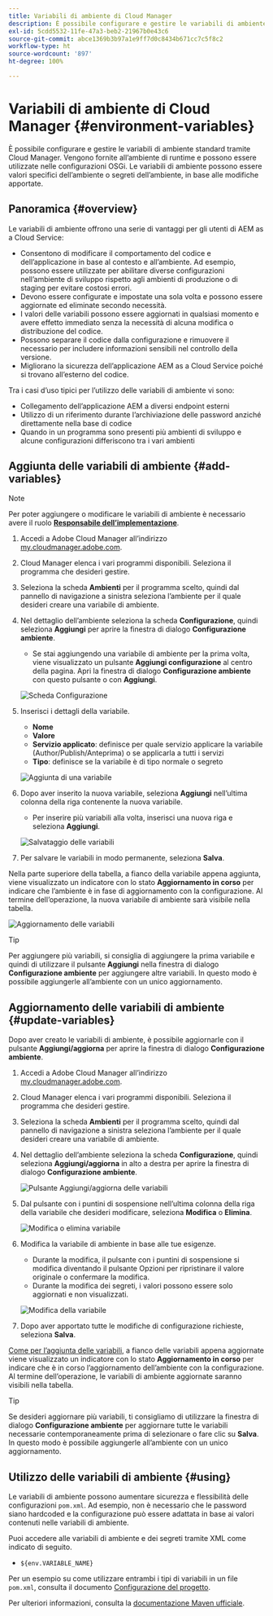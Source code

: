```yaml
---
title: Variabili di ambiente di Cloud Manager
description: È possibile configurare e gestire le variabili di ambiente standard tramite Cloud Manager e fornirle all’ambiente di runtime per l’utilizzo nella configurazione OSGi.
exl-id: 5cdd5532-11fe-47a3-beb2-21967b0e43c6
source-git-commit: abce1369b3b97a1e9ff7d0c8434b671cc7c5f8c2
workflow-type: ht
source-wordcount: '897'
ht-degree: 100%

---
```



# Variabili di ambiente di Cloud Manager {#environment-variables}

È possibile configurare e gestire le variabili di ambiente standard tramite Cloud Manager. Vengono fornite all’ambiente di runtime e possono essere utilizzate nelle configurazioni OSGi. Le variabili di ambiente possono essere valori specifici dell’ambiente o segreti dell’ambiente, in base alle modifiche apportate.

## Panoramica {#overview}

Le variabili di ambiente offrono una serie di vantaggi per gli utenti di AEM as a Cloud Service:

* Consentono di modificare il comportamento del codice e dell’applicazione in base al contesto e all’ambiente. Ad esempio, possono essere utilizzate per abilitare diverse configurazioni nell’ambiente di sviluppo rispetto agli ambienti di produzione o di staging per evitare costosi errori.
* Devono essere configurate e impostate una sola volta e possono essere aggiornate ed eliminate secondo necessità.
* I valori delle variabili possono essere aggiornati in qualsiasi momento e avere effetto immediato senza la necessità di alcuna modifica o distribuzione del codice.
* Possono separare il codice dalla configurazione e rimuovere il necessario per includere informazioni sensibili nel controllo della versione.
* Migliorano la sicurezza dell’applicazione AEM as a Cloud Service poiché si trovano all’esterno del codice.

Tra i casi d’uso tipici per l’utilizzo delle variabili di ambiente vi sono:

* Collegamento dell’applicazione AEM a diversi endpoint esterni
* Utilizzo di un riferimento durante l’archiviazione delle password anziché direttamente nella base di codice
* Quando in un programma sono presenti più ambienti di sviluppo e alcune configurazioni differiscono tra i vari ambienti

## Aggiunta delle variabili di ambiente {#add-variables}

>[!NOTE]
>
>Per poter aggiungere o modificare le variabili di ambiente è necessario avere il ruolo [**Responsabile dell’implementazione**](/help/onboarding/cloud-manager-introduction.md#role-based-premissions).

1. Accedi a Adobe Cloud Manager all’indirizzo [my.cloudmanager.adobe.com](https://my.cloudmanager.adobe.com/).
1. Cloud Manager elenca i vari programmi disponibili. Seleziona il programma che desideri gestire.
1. Seleziona la scheda **Ambienti** per il programma scelto, quindi dal pannello di navigazione a sinistra seleziona l’ambiente per il quale desideri creare una variabile di ambiente.
1. Nel dettaglio dell’ambiente seleziona la scheda **Configurazione**, quindi seleziona **Aggiungi** per aprire la finestra di dialogo **Configurazione ambiente**.
   * Se stai aggiungendo una variabile di ambiente per la prima volta, viene visualizzato un pulsante **Aggiungi configurazione** al centro della pagina. Apri la finestra di dialogo **Configurazione ambiente** con questo pulsante o con **Aggiungi**.

   ![Scheda Configurazione](assets/configuration-tab.png)

1. Inserisci i dettagli della variabile.
   * **Nome**
   * **Valore**
   * **Servizio applicato**: definisce per quale servizio applicare la variabile (Author/Publish/Anteprima) o se applicarla a tutti i servizi
   * **Tipo**: definisce se la variabile è di tipo normale o segreto

   ![Aggiunta di una variabile](assets/add-variable.png)

1. Dopo aver inserito la nuova variabile, seleziona **Aggiungi** nell’ultima colonna della riga contenente la nuova variabile.
   * Per inserire più variabili alla volta, inserisci una nuova riga e seleziona **Aggiungi**.

   ![Salvataggio delle variabili](assets/save-variables.png)

1. Per salvare le variabili in modo permanente, seleziona **Salva**.

Nella parte superiore della tabella, a fianco della variabile appena aggiunta, viene visualizzato un indicatore con lo stato **Aggiornamento in corso** per indicare che l’ambiente è in fase di aggiornamento con la configurazione. Al termine dell’operazione, la nuova variabile di ambiente sarà visibile nella tabella.

![Aggiornamento delle variabili](assets/updating-variables.png)

>[!TIP]
>
>Per aggiungere più variabili, si consiglia di aggiungere la prima variabile e quindi di utilizzare il pulsante **Aggiungi** nella finestra di dialogo **Configurazione ambiente** per aggiungere altre variabili. In questo modo è possibile aggiungerle all’ambiente con un unico aggiornamento.

## Aggiornamento delle variabili di ambiente {#update-variables}

Dopo aver creato le variabili di ambiente, è possibile aggiornarle con il pulsante **Aggiungi/aggiorna** per aprire la finestra di dialogo **Configurazione ambiente**.

1. Accedi a Adobe Cloud Manager all’indirizzo [my.cloudmanager.adobe.com](https://my.cloudmanager.adobe.com/).
1. Cloud Manager elenca i vari programmi disponibili. Seleziona il programma che desideri gestire.
1. Seleziona la scheda **Ambienti** per il programma scelto, quindi dal pannello di navigazione a sinistra seleziona l’ambiente per il quale desideri creare una variabile di ambiente.
1. Nel dettaglio dell’ambiente seleziona la scheda **Configurazione**, quindi seleziona **Aggiungi/aggiorna** in alto a destra per aprire la finestra di dialogo **Configurazione ambiente**.

   ![Pulsante Aggiungi/aggiorna delle variabili](assets/add-update-variables.png)

1. Dal pulsante con i puntini di sospensione nell’ultima colonna della riga della variabile che desideri modificare, seleziona **Modifica** o **Elimina**.

   ![Modifica o elimina variabile](assets/edit-delete-variable.png)

1. Modifica la variabile di ambiente in base alle tue esigenze.
   * Durante la modifica, il pulsante con i puntini di sospensione si modifica diventando il pulsante Opzioni per ripristinare il valore originale o confermare la modifica.
   * Durante la modifica dei segreti, i valori possono essere solo aggiornati e non visualizzati.

   ![Modifica della variabile](assets/edit-variable.png)

1. Dopo aver apportato tutte le modifiche di configurazione richieste, seleziona **Salva**.

[Come per l’aggiunta delle variabili,](#add-variables) a fianco delle variabili appena aggiornate viene visualizzato un indicatore con lo stato **Aggiornamento in corso** per indicare che è in corso l’aggiornamento dell’ambiente con la configurazione. Al termine dell’operazione, le variabili di ambiente aggiornate saranno visibili nella tabella.

>[!TIP]
>
>Se desideri aggiornare più variabili, ti consigliamo di utilizzare la finestra di dialogo **Configurazione ambiente** per aggiornare tutte le variabili necessarie contemporaneamente prima di selezionare o fare clic su **Salva**. In questo modo è possibile aggiungerle all’ambiente con un unico aggiornamento.

## Utilizzo delle variabili di ambiente {#using}

Le variabili di ambiente possono aumentare sicurezza e flessibilità delle configurazioni `pom.xml`. Ad esempio, non è necessario che le password siano hardcoded e la configurazione può essere adattata in base ai valori contenuti nelle variabili di ambiente.

Puoi accedere alle variabili di ambiente e dei segreti tramite XML come indicato di seguito.

* `${env.VARIABLE_NAME}`

Per un esempio su come utilizzare entrambi i tipi di variabili in un file `pom.xml`, consulta il documento [Configurazione del progetto](/help/implementing/cloud-manager/getting-access-to-aem-in-cloud/setting-up-project.md#password-protected-maven-repository-support-password-protected-maven-repositories).

Per ulteriori informazioni, consulta la [documentazione Maven ufficiale](https://maven.apache.org/settings.html#quick-overview).
